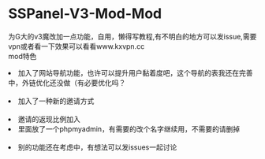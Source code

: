 # SSPanel-V3-Mod-Mod<br>
为G大的v3魔改加一点功能，自用，懒得写教程,有不明白的地方可以发issue,需要vpn或者看一下效果可以看看www.kxvpn.cc <br>
mod特色<br>
<li>加入了网站导航功能，也许可以提升用户黏着度吧，这个导航的表我还在完善中，外链优化还没做（有必要优化吗？</li><br>
<li>加入了一种新的邀请方式</li><br>
<li>邀请的返现比例加入</li>
<li>里面放了一个phpmyadmin，有需要的改个名字继续用，不需要的请删掉</li><br>
<li>别的功能还在考虑中，有想法可以发issues一起讨论</li><br>
